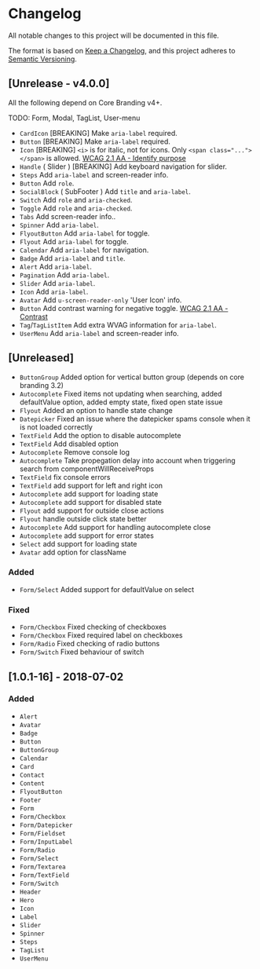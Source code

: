 # Changelog
All notable changes to this project will be documented in this file.

The format is based on [Keep a Changelog](http://keepachangelog.com/),
and this project adheres to [Semantic Versioning](https://semver.org/).

## [Unrelease - v4.0.0]

All the following depend on Core Branding v4+.

TODO: Form, Modal, TagList, User-menu

- `CardIcon` [BREAKING] Make `aria-label` required.
- `Button` [BREAKING] Make `aria-label` required.
- `Icon` [BREAKING] `<i>` is for italic, not for icons. Only `<span class="..."></span>` is allowed. [WCAG 2.1 AA - Identify purpose](https://www.w3.org/TR/WCAG21/#identify-purpose)
- `Handle` ( Slider ) [BREAKING] Add keyboard navigation for slider.
- `Steps` Add `aria-label` and screen-reader info.
- `Button` Add `role`.
- `SocialBlock` ( SubFooter ) Add `title` and `aria-label`.
- `Switch` Add `role` and `aria-checked`.
- `Toggle` Add `role` and `aria-checked`.
- `Tabs` Add screen-reader info..
- `Spinner` Add `aria-label`.
- `FlyoutButton` Add `aria-label` for toggle.
- `Flyout` Add `aria-label` for toggle.
- `Calendar` Add `aria-label` for navigation.
- `Badge` Add `aria-label` and `title`.
- `Alert` Add `aria-label`.
- `Pagination` Add `aria-label`.
- `Slider` Add `aria-label`.
- `Icon` Add `aria-label`.
- `Avatar` Add `u-screen-reader-only` 'User Icon' info.
- `Button` Add contrast warning for negative toggle. [WCAG 2.1 AA - Contrast](https://www.w3.org/TR/WCAG21/#contrast-minimum)
- `Tag`/`TagListItem` Add extra WVAG information for `aria-label`.
- `UserMenu` Add `aria-label` and screen-reader info.

## [Unreleased]
- `ButtonGroup` Added option for vertical button group (depends on core branding 3.2)
- `Autocomplete` Fixed items not updating when searching, added defaultValue option, added empty state, fixed open state issue
- `Flyout` Added an option to handle state change
- `Datepicker` Fixed an issue where the datepicker spams console when it is not loaded correctly
- `TextField` Add the option to disable autocomplete
- `TextField` Add disabled option
- `Autocomplete` Remove console log
- `Autocomplete` Take propegation delay into account when triggering search from componentWillReceiveProps
- `TextField` fix console errors
- `TextField` add support for left and right icon
- `Autocomplete` add support for loading state
- `Autocomplete` add support for disabled state
- `Flyout` add support for outside close actions
- `Flyout` handle outside click state better
- `Autocomplete` Add support for handling autocomplete close
- `Autocomplete` add support for error states
- `Select` add support for loading state
- `Avatar` add option for className

### Added
- `Form/Select` Added support for defaultValue on select

### Fixed
- `Form/Checkbox` Fixed checking of checkboxes
- `Form/Checkbox` Fixed required label on checkboxes
- `Form/Radio` Fixed checking of radio buttons
- `Form/Switch` Fixed behaviour of switch


## [1.0.1-16] - 2018-07-02
### Added
- `Alert`
- `Avatar`
- `Badge`
- `Button`
- `ButtonGroup`
- `Calendar`
- `Card`
- `Contact`
- `Content`
- `FlyoutButton`
- `Footer`
- `Form`
- `Form/Checkbox`
- `Form/Datepicker`
- `Form/Fieldset`
- `Form/InputLabel`
- `Form/Radio`
- `Form/Select`
- `Form/Textarea`
- `Form/TextField`
- `Form/Switch`
- `Header`
- `Hero`
- `Icon`
- `Label`
- `Slider`
- `Spinner`
- `Steps`
- `TagList`
- `UserMenu`
